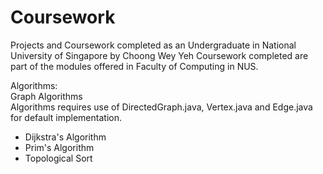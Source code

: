 # Coursework

Projects and Coursework completed as an Undergraduate in National University of Singapore by Choong Wey Yeh
Coursework completed are part of the modules offered in Faculty of Computing in NUS.

Algorithms: <br />
Graph Algorithms <br />
Algorithms requires use of DirectedGraph.java, Vertex.java and Edge.java for default implementation.
- Dijkstra's Algorithm
- Prim's Algorithm
- Topological Sort
